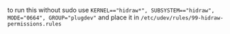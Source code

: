 to run this without sudo use 
```KERNEL=="hidraw*", SUBSYSTEM=="hidraw", MODE="0664", GROUP="plugdev"```
and place it in `/etc/udev/rules/99-hidraw-permissions.rules`
